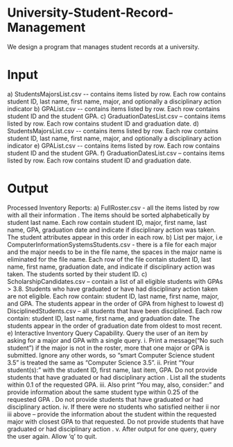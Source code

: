 # University-Student-Record-Management

We design a program that manages student records at a university.

# Input
a) StudentsMajorsList.csv -- contains items listed by row. Each row contains student ID, last name, first name, major, and optionally a disciplinary action indicator
b) GPAList.csv -- contains items listed by row. Each row contains student ID and the student GPA.
c) GraduationDatesList.csv – contains items listed by row. Each row contains student ID and graduation date.
d) StudentsMajorsList.csv -- contains items listed by row. Each row contains student ID, last name, first name, major, and optionally a disciplinary action indicator
e) GPAList.csv -- contains items listed by row. Each row contains student ID and the student GPA.
f) GraduationDatesList.csv – contains items listed by row. Each row contains student ID and graduation date.

# Output
Processed Inventory Reports:
a) FullRoster.csv - all the items listed by row with all their information . The items should be sorted alphabetically by student last name. Each row contain student ID, major, first name, last name, GPA, graduation date and indicate if disciplinary action was taken. The student attributes appear in this order in each row.
b) List per major, i.e ComputerInformationSystemsStudents.csv - there is a file for each major and the major needs to be in the file name, the spaces in the major name is eliminated for the file name. Each row of the file contain student ID, last name, first name, graduation date, and indicate if disciplinary action was taken. The students sorted by their student ID.
c) ScholarshipCandidates.csv – contain a list of all eligible students with GPAs > 3.8. Students who have graduated or have had disciplinary action taken are not eligible. Each row contain: student ID, last name, first name, major, and GPA. The students appear in the order of GPA from highest to lowest
d) DisciplinedStudents.csv – all students that have been disciplined. Each row contain: student ID, last name, first name, and graduation date. The students appear in the order of graduation date from oldest to most recent.
e) Interactive Inventory Query Capability. Query the user of an item by asking for a major and GPA with a single query.
  i. Print a message(“No such student”) if the major is not in the roster, more that one major or GPA is submitted. Ignore any other words, so “smart Computer Science student 3.5” is treated the same as “Computer Science 3.5”.
  ii. Print “Your student(s):” with the student ID, first name, last item, GPA. Do not provide students that have graduated or had disciplinary action . List all the students within 0.1 of the requested GPA.
  iii. Also print “You may, also, consider:” and provide information about the same student type within 0.25 of the requested GPA . Do not provide students that have graduated or had disciplinary action.
  iv. If there were no students who satisfied neither ii nor iii above – provide the information about the student within the requested major with closest GPA to that requested. Do not provide students that have graduated or had disciplinary action .
  v. After output for one query, query the user again. Allow ‘q’ to quit.
